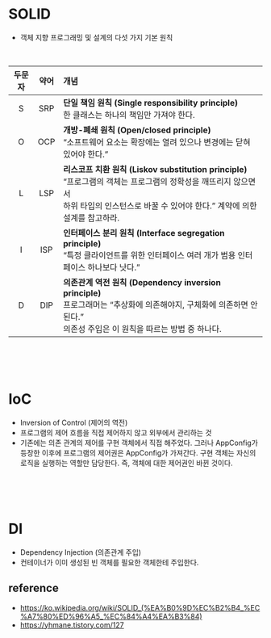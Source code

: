 # SOLID
* 객체 지향 프로그래밍 및 설계의 다섯 가지 기본 원칙
<br>

| 두문자| 약어| 개념 |
|:---:|:---:|:---|
|S|SRP|**단일 책임 원칙 (Single responsibility principle)**<br> 한 클래스는 하나의 책임만 가져야 한다.|
|O|OCP|**개방-폐쇄 원칙 (Open/closed principle)**<br> “소프트웨어 요소는 확장에는 열려 있으나 변경에는 닫혀 있어야 한다.”|
|L|LSP|**리스코프 치환 원칙 (Liskov substitution principle)**<br>“프로그램의 객체는 프로그램의 정확성을 깨뜨리지 않으면서<br> 하위 타입의 인스턴스로 바꿀 수 있어야 한다.” 계약에 의한 설계를 참고하라.|
|I|ISP|**인터페이스 분리 원칙 (Interface segregation principle)**<br>“특정 클라이언트를 위한 인터페이스 여러 개가 범용 인터페이스 하나보다 낫다.”|
|D|DIP|**의존관계 역전 원칙 (Dependency inversion principle)**<br>프로그래머는 “추상화에 의존해야지, 구체화에 의존하면 안된다.”<br>의존성 주입은 이 원칙을 따르는 방법 중 하나다.|
<br>

<br>
<br>

# IoC
* Inversion of Control (제어의 역전)
* 프로그램의 제어 흐름을 직접 제어하지 않고 외부에서 관리하는 것
* 기존에는 의존 관계의 제어를 구현 객체에서 직접 해주었다. 그러나 AppConfig가 등장한 이후에 프로그램의 제어권은 AppConfig가 가져간다. 구현 객체는 자신의 로직을 실행하는 역할만 담당한다. 즉, 객체에 대한 제어권인 바뀐 것이다.
<br>
<br>
<br>

# DI
* Dependency Injection (의존관계 주입)
* 컨테이너가 이미 생성된 빈 객체를 필요한 객체한테 주입한다.

## reference
* https://ko.wikipedia.org/wiki/SOLID_(%EA%B0%9D%EC%B2%B4_%EC%A7%80%ED%96%A5_%EC%84%A4%EA%B3%84)
* https://yhmane.tistory.com/127
